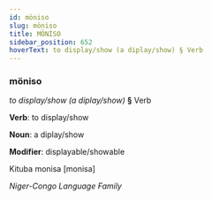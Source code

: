 ```yaml
---
id: möniso
slug: möniso
title: MÖNİSO
sidebar_position: 652
hoverText: to display/show (a diplay/show) § Verb
---
```


### möniso

*to display/show (a diplay/show)* **§** Verb

**Verb**: to display/show

**Noun**: a diplay/show

**Modifier**: displayable/showable

Kituba monisa [monisa]

*Niger-Congo Language Family*